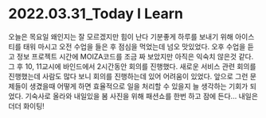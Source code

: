 # 2022.03.31_Today I Learn 

오늘은 목요일 왜인지는 잘 모르겠지만 힘이 난다 기분좋게 하루를 보내기 위해 아이스티를 태워 마시고 오전 수업을 들은 후 점심을 먹었는데 넘오 맛있었다. 오후 수업을 듣고 정보 프로젝트 시간에 MOIZA코드를 조금 짜 보았지만 아직은 익숙치 않은것 같다. 그 후 10, 11교시에 바인드에서 2시간동안 회의를 진행했다. 새로운 서비스 관련 회의를 진행했는데 사람도 많다 보니 회의를 진행하는데 있어 어려움이 있었다. 앞으로 그런 문제들이 생겼을때 어떻게 하면 효율적으로 일을 처리할 수 있을지 늘 생각하는 기회가 되었다. 기숙사로 올라와 내일있을 봄 사진을 위해 패션쇼를 한번 하고 잠에 든다... 내일은 더더 화이팅!
